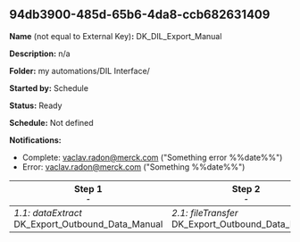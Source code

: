 ## 94db3900-485d-65b6-4da8-ccb682631409

**Name** (not equal to External Key)**:** DK_DIL_Export_Manual

**Description:** n/a

**Folder:** my automations/DIL Interface/

**Started by:** Schedule

**Status:** Ready

**Schedule:** Not defined

**Notifications:**

* Complete: vaclav.radon@merck.com ("Something error %%date%%")
* Error: vaclav.radon@merck.com ("Something %%date%%")

| Step 1<br>_<small>-</small>_ | Step 2<br>_<small>-</small>_ |
| --- | --- |
| _1.1: dataExtract_<br>DK_Export_Outbound_Data_Manual | _2.1: fileTransfer_<br>DK_Export_Outbound_Data_Manual |
